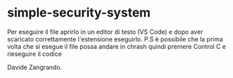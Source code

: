 # simple-security-system

Per eseguire il file aprirlo in un editor di testo (VS Code) e dopo aver scaricato correttamente l'estensione eseguirlo.
P.S 
è possibile che la prima volta che si esegue il file possa andare in chrash quindi premere Control C e rieseguire il codice

Davide Zangrando.
